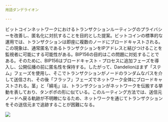 ```yaml
---
用語ダンデライオン

---
```

ビットコインネットワークにおけるトランザクションルーティングのプライバシーを改善し、匿名化に対抗することを目的とした提案。ビットコインの標準的な運用では、トランザクションは即座に複数のノードにブロードキャストされる。この現象は、通常匿名であるトランザクションをIPアドレスと結びつけることを監視者に可能にする可能性がある。BIP156の目的はこの問題に対処することである。そのために、BIP156はブロードキャスト・プロセスに追加フェーズを導入し、公開伝播の前に匿名性を保持する。したがって、Dandelionはまず「ステム」フェーズを使用し、そこでトランザクションがノードのランダムなパスを介して送信され、その後「フラッフ」フェーズでネットワーク全体にブロードキャストされる。茎」と「綿毛」は、トランザクションがネットワークを伝搬する挙動を表しており、タンポポの形に似ている。このルーティング方法では、送信元ノードへ戻る軌跡が不明瞭になるため、ネットワークを通じてトランザクションをその送信元まで追跡することが困難になる。

![](../../dictionnaire/assets/36.webp)
